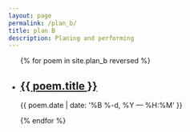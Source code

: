```yaml
---
layout: page
permalink: /plan_b/
title: plan B
description: Planing and performing
---
```


<ul class="post-list">
{% for poem in site.plan_b reversed %}
    <li>
        <h2><a class="poem-title" href="{{ poem.url | prepend: site.baseurl }}">{{ poem.title }}</a></h2>
        <p class="post-meta">{{ poem.date | date: '%B %-d, %Y — %H:%M' }}</p>
      </li>
{% endfor %}
</ul>